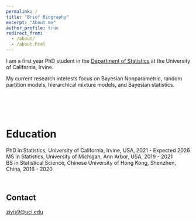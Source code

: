 ```yaml
---
permalink: /
title: "Brief Biography"
excerpt: "About me"
author_profile: true
redirect_from: 
  - /about/
  - /about.html
---
```


I am a first year PhD student in the [Department of Statistics](https://www.stat.uci.edu/) at the University of California, Irvine. 

My current research interests focus on Bayesian Nonparametric, random partition models, hierarchical mixture models, and Bayesian statistics.  
` `  
` `  
` `  
` `  
` `  


Education
======
PhD in Statistics, University of California, Irvine, USA, 2021 - Expected 2026  
MS in Statistics, University of Michigan, Ann Arbor, USA, 2019 - 2021  
BS in Statistical Science, Chinese University of Hong Kong, Shenzhen, China, 2016 - 2020  
` `  
` `  


Contact
------
ziyis9@uci.edu  




